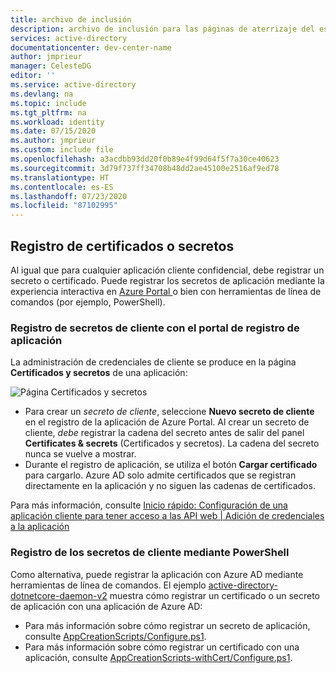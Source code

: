 ```yaml
---
title: archivo de inclusión
description: archivo de inclusión para las páginas de aterrizaje del escenario de cliente confidencial (demonio, aplicación web, API web)
services: active-directory
documentationcenter: dev-center-name
author: jmprieur
manager: CelesteDG
editor: ''
ms.service: active-directory
ms.devlang: na
ms.topic: include
ms.tgt_pltfrm: na
ms.workload: identity
ms.date: 07/15/2020
ms.author: jmprieur
ms.custom: include file
ms.openlocfilehash: a3acdbb93dd20f0b89e4f99d64f5f7a30ce40623
ms.sourcegitcommit: 3d79f737ff34708b48dd2ae45100e2516af9ed78
ms.translationtype: HT
ms.contentlocale: es-ES
ms.lasthandoff: 07/23/2020
ms.locfileid: "87102995"
---
```

## <a name="register-secrets-or-certificates"></a>Registro de certificados o secretos

Al igual que para cualquier aplicación cliente confidencial, debe registrar un secreto o certificado. Puede registrar los secretos de aplicación mediante la experiencia interactiva en [Azure Portal ](https://portal.azure.com/#blade/Microsoft_AAD_IAM/ActiveDirectoryMenuBlade/RegisteredAppsPreview) o bien con herramientas de línea de comandos (por ejemplo, PowerShell).

### <a name="register-client-secrets-by-using-the-application-registration-portal"></a>Registro de secretos de cliente con el portal de registro de aplicación

La administración de credenciales de cliente se produce en la página **Certificados y secretos** de una aplicación:

![Página Certificados y secretos](../articles/active-directory/develop/media/quickstart-update-azure-ad-app-preview/credentials-certificates-secrets.png)

- Para crear un *secreto de cliente*, seleccione **Nuevo secreto de cliente** en el registro de la aplicación de Azure Portal. Al crear un secreto de cliente, _debe_ registrar la cadena del secreto antes de salir del panel **Certificates & secrets** (Certificados y secretos). La cadena del secreto nunca se vuelve a mostrar.
- Durante el registro de aplicación, se utiliza el botón **Cargar certificado** para cargarlo. Azure AD solo admite certificados que se registran directamente en la aplicación y no siguen las cadenas de certificados.

Para más información, consulte [Inicio rápido: Configuración de una aplicación cliente para tener acceso a las API web | Adición de credenciales a la aplicación](../articles/active-directory/develop/quickstart-configure-app-access-web-apis.md#add-credentials-to-your-web-application)

### <a name="register-client-secrets-by-using-powershell"></a>Registro de los secretos de cliente mediante PowerShell

Como alternativa, puede registrar la aplicación con Azure AD mediante herramientas de línea de comandos. El ejemplo [active-directory-dotnetcore-daemon-v2](https://github.com/Azure-Samples/active-directory-dotnetcore-daemon-v2) muestra cómo registrar un certificado o un secreto de aplicación con una aplicación de Azure AD:

- Para más información sobre cómo registrar un secreto de aplicación, consulte [AppCreationScripts/Configure.ps1](https://github.com/Azure-Samples/active-directory-dotnetcore-daemon-v2/blob/5199032b352a912e7cc0fce143f81664ba1a8c26/AppCreationScripts/Configure.ps1#L190).
- Para más información sobre cómo registrar un certificado con una aplicación, consulte [AppCreationScripts-withCert/Configure.ps1](https://github.com/Azure-Samples/active-directory-dotnetcore-daemon-v2/blob/5199032b352a912e7cc0fce143f81664ba1a8c26/AppCreationScripts-withCert/Configure.ps1#L162-L178).

